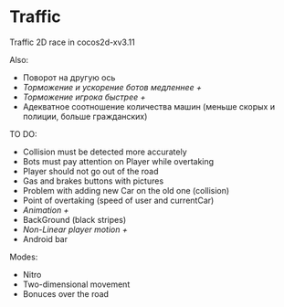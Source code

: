 # Traffic
Traffic 2D race in cocos2d-xv3.11

Also:

  - Поворот на другую ось
  - <i>Торможение и ускорение ботов медленнее + </i>
  - <i>Торможение игрока быстрее + </i>
  - Адекватное соотношение количества машин (меньше скорых и полиции, больше гражданских)

TO DO:

  - Collision must be detected more accurately
  - Bots must pay attention on Player while overtaking
  - Player should not go out of the road
  - Gas and brakes buttons with pictures
  - Problem with adding new Car on the old one (collision)
  - Point of overtaking (speed of user and currentCar)
  - <i>Animation + </i>
  - BackGround (black stripes)
  - <i>Non-Linear player motion + </i>
  - Android bar

Modes:

  - Nitro
  - Two-dimensional movement
  - Bonuces over the road
